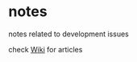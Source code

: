 # notes
notes related to development issues

check [Wiki](https://github.com/LiTingWong/notes/wiki) for articles
